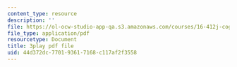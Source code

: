 ```yaml
---
content_type: resource
description: ''
file: https://ol-ocw-studio-app-qa.s3.amazonaws.com/courses/16-412j-cognitive-robotics-spring-2016/44d372dc770193617168c117af2f3558_I2uSCTUHsUI.pdf
file_type: application/pdf
resourcetype: Document
title: 3play pdf file
uid: 44d372dc-7701-9361-7168-c117af2f3558
---
```

